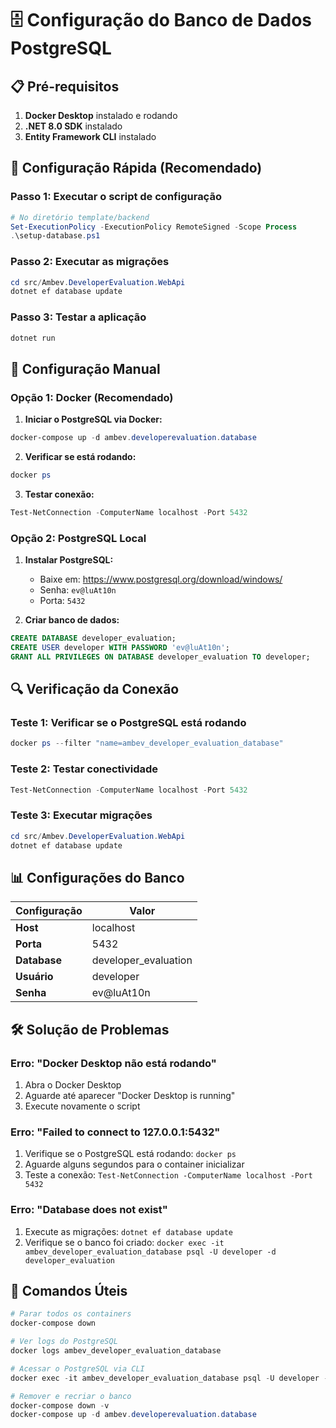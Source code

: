 # 🗄️ Configuração do Banco de Dados PostgreSQL

## 📋 Pré-requisitos

1. **Docker Desktop** instalado e rodando
2. **.NET 8.0 SDK** instalado
3. **Entity Framework CLI** instalado

## 🚀 Configuração Rápida (Recomendado)

### Passo 1: Executar o script de configuração
```powershell
# No diretório template/backend
Set-ExecutionPolicy -ExecutionPolicy RemoteSigned -Scope Process
.\setup-database.ps1
```

### Passo 2: Executar as migrações
```powershell
cd src/Ambev.DeveloperEvaluation.WebApi
dotnet ef database update
```

### Passo 3: Testar a aplicação
```powershell
dotnet run
```

## 🔧 Configuração Manual

### Opção 1: Docker (Recomendado)

1. **Iniciar o PostgreSQL via Docker:**
```powershell
docker-compose up -d ambev.developerevaluation.database
```

2. **Verificar se está rodando:**
```powershell
docker ps
```

3. **Testar conexão:**
```powershell
Test-NetConnection -ComputerName localhost -Port 5432
```

### Opção 2: PostgreSQL Local

1. **Instalar PostgreSQL:**
   - Baixe em: https://www.postgresql.org/download/windows/
   - Senha: `ev@luAt10n`
   - Porta: `5432`

2. **Criar banco de dados:**
```sql
CREATE DATABASE developer_evaluation;
CREATE USER developer WITH PASSWORD 'ev@luAt10n';
GRANT ALL PRIVILEGES ON DATABASE developer_evaluation TO developer;
```

## 🔍 Verificação da Conexão

### Teste 1: Verificar se o PostgreSQL está rodando
```powershell
docker ps --filter "name=ambev_developer_evaluation_database"
```

### Teste 2: Testar conectividade
```powershell
Test-NetConnection -ComputerName localhost -Port 5432
```

### Teste 3: Executar migrações
```powershell
cd src/Ambev.DeveloperEvaluation.WebApi
dotnet ef database update
```

## 📊 Configurações do Banco

| Configuração | Valor |
|--------------|-------|
| **Host** | localhost |
| **Porta** | 5432 |
| **Database** | developer_evaluation |
| **Usuário** | developer |
| **Senha** | ev@luAt10n |

## 🛠️ Solução de Problemas

### Erro: "Docker Desktop não está rodando"
1. Abra o Docker Desktop
2. Aguarde até aparecer "Docker Desktop is running"
3. Execute novamente o script

### Erro: "Failed to connect to 127.0.0.1:5432"
1. Verifique se o PostgreSQL está rodando: `docker ps`
2. Aguarde alguns segundos para o container inicializar
3. Teste a conexão: `Test-NetConnection -ComputerName localhost -Port 5432`

### Erro: "Database does not exist"
1. Execute as migrações: `dotnet ef database update`
2. Verifique se o banco foi criado: `docker exec -it ambev_developer_evaluation_database psql -U developer -d developer_evaluation`

## 📝 Comandos Úteis

```powershell
# Parar todos os containers
docker-compose down

# Ver logs do PostgreSQL
docker logs ambev_developer_evaluation_database

# Acessar o PostgreSQL via CLI
docker exec -it ambev_developer_evaluation_database psql -U developer -d developer_evaluation

# Remover e recriar o banco
docker-compose down -v
docker-compose up -d ambev.developerevaluation.database
```
